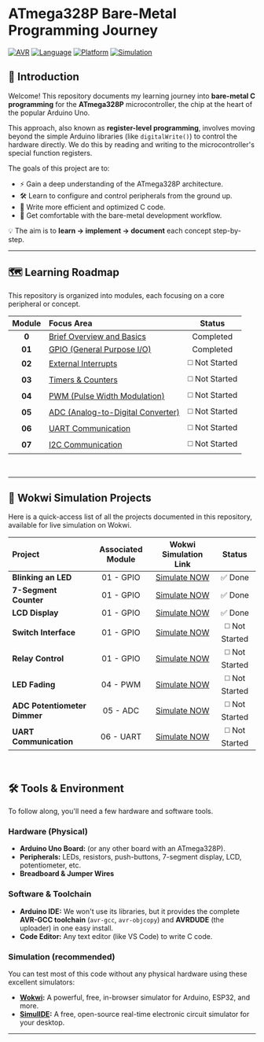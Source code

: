 # ATmega328P Bare-Metal Programming Journey
[![AVR](https://img.shields.io/badge/Microcontroller-ATmega328P-orange?style=for-the-badge&logo=microchip)](https://www.microchip.com/en-us/product/ATmega328P)
[![Language](https://img.shields.io/badge/Language-C-blue?style=for-the-badge&logo=c)](https://en.wikipedia.org/wiki/C_(programming_language))
[![Platform](https://img.shields.io/badge/Platform-Arduino%20Uno-cyan?style=for-the-badge&logo=arduino)](https://store.arduino.cc/products/arduino-uno-rev3)
[![Simulation](https://img.shields.io/badge/Simulation-Wokwi%20%7C%20SimulIDE-brightgreen?style=for-the-badge)](https://wokwi.com/)

## 🔰 Introduction

Welcome! This repository documents my learning journey into **bare-metal C programming** for the **ATmega328P** microcontroller, the chip at the heart of the popular Arduino Uno.

This approach, also known as **register-level programming**, involves moving beyond the simple Arduino libraries (like `digitalWrite()`) to control the hardware directly. We do this by reading and writing to the microcontroller's special function registers.

The goals of this project are to:
- ⚡ Gain a deep understanding of the ATmega328P architecture.
- 🛠️ Learn to configure and control peripherals from the ground up.
- 🚀 Write more efficient and optimized C code.
- 🐧 Get comfortable with the bare-metal development workflow.

💡 The aim is to **learn → implement → document** each concept step-by-step.

---
## 🗺️ Learning Roadmap

This repository is organized into modules, each focusing on a core peripheral or concept.

| Module | Focus Area | Status |
| :---: | :--- | :---: |
| **0**  | [Brief Overview and Basics](https://github.com/ShravanaHS/Register-Level-Programming-With-Arduino-UNO/blob/main/BASICS.md) | Completed |
| **01** | [GPIO (General Purpose I/O)](https://github.com/ShravanaHS/Register-Level-Programming-With-Arduino-UNO/blob/main/GPIO.md) | Completed |
| **02** | [External Interrupts](./02-Interrupts/) | ◻️ Not Started |
| **03** | [Timers & Counters](./03-Timers/) | ◻️ Not Started |
| **04** | [PWM (Pulse Width Modulation)](./04-PWM/) | ◻️ Not Started |
| **05** | [ADC (Analog-to-Digital Converter)](./05-ADC/) | ◻️ Not Started |
| **06** | [UART Communication](./06-UART/) | ◻️ Not Started |
| **07** | [I2C Communication](./07-I2C/) | ◻️ Not Started |
<br>

---

## 🚀 Wokwi Simulation Projects

Here is a quick-access list of all the projects documented in this repository, available for live simulation on Wokwi.

| Project | Associated Module | Wokwi Simulation Link | Status |
| :--- | :---: | :---: | :---: |
| **Blinking an LED** | 01 - GPIO | [Simulate NOW](https://wokwi.com/projects/445351244852802561) | ✅ Done |
| **7-Segment Counter** | 01 - GPIO | [Simulate NOW](https://wokwi.com/projects/445432374040690689) | ✅ Done |
| **LCD Display** | 01 - GPIO | [Simulate NOW](https://wokwi.com/projects/445443029364988929) | ✅ Done |
| **Switch Interface** | 01 - GPIO | [Simulate NOW](...) | ◻️ Not Started |
| **Relay Control** | 01 - GPIO | [Simulate NOW](...) | ◻️ Not Started |
| **LED Fading** | 04 - PWM | [Simulate NOW](...) | ◻️ Not Started |
| **ADC Potentiometer Dimmer** | 05 - ADC | [Simulate NOW](...) | ◻️ Not Started |
| **UART Communication** | 06 - UART | [Simulate NOW](...) | ◻️ Not Started |

<br>


## 🛠️ Tools & Environment

To follow along, you'll need a few hardware and software tools.

### Hardware (Physical)
* **Arduino Uno Board:** (or any other board with an ATmega328P).
* **Peripherals:** LEDs, resistors, push-buttons, 7-segment display, LCD, potentiometer, etc.
* **Breadboard & Jumper Wires**

### Software & Toolchain
* **Arduino IDE:** We won't use its libraries, but it provides the complete **AVR-GCC toolchain** (`avr-gcc`, `avr-objcopy`) and **AVRDUDE** (the uploader) in one easy install.
* **Code Editor:** Any text editor (like VS Code) to write C code.

### Simulation (recommended)
You can test most of this code without any physical hardware using these excellent simulators:
* **[Wokwi](https://wokwi.com/):** A powerful, free, in-browser simulator for Arduino, ESP32, and more.
* **[SimulIDE](https://www.simulide.com/):** A free, open-source real-time electronic circuit simulator for your desktop.

---
